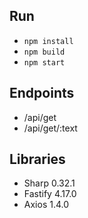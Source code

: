 ## Run
- `npm install`
- `npm build`
- `npm start`

## Endpoints

- /api/get
- /api/get/:text

## Libraries
- Sharp 0.32.1
- Fastify 4.17.0
- Axios 1.4.0